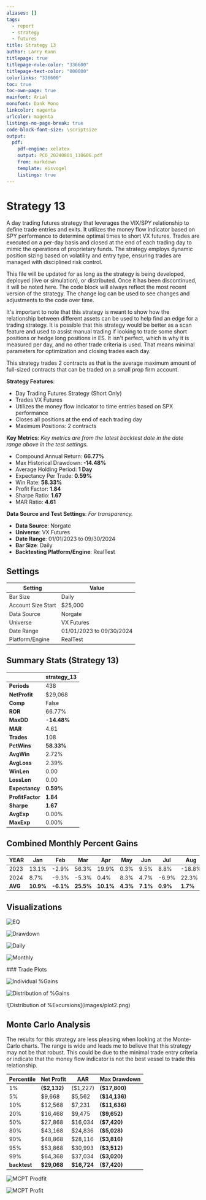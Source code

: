 ```yaml
---
aliases: []
tags: 
  - report
  - strategy
  - futures
title: Strategy 13
author: Larry Kann
titlepage: true
titlepage-rule-color: "336600"
titlepage-text-color: "000000"
colorlinks: "336600"
toc: true
toc-own-page: true
mainfont: Arial
monofont: Dank Mono
linkcolor: magenta
urlcolor: magenta
listings-no-page-break: true
code-block-font-size: \scriptsize
output:
  pdf:
    pdf-engine: xelatex
    output: PCO_20240801_110606.pdf
    from: markdown
    template: eisvogel
    listings: true
---
```

# Strategy 13

A day trading futures strategy that leverages the VIX/SPY relationship to define trade entries and exits. It utilizes the money flow indicator based on SPY performance to determine optimal times to short VX futures. Trades are executed on a per-day basis and closed at the end of each trading day to mimic the operations of proprietary funds. The strategy employs dynamic position sizing based on volatility and entry type, ensuring trades are managed with disciplined risk control.

This file will be updated for as long as the strategy is being developed, deployed (live or simulation), or distributed. Once it has been discontinued, it will be noted here. The code block will always reflect the most recent version of the strategy. The change log can be used to see changes and adjustments to the code over time.

It's important to note that this strategy is meant to show how the relationship between different assets can be used to help find an edge for a trading strategy. It is possible that this strategy would be better as a scan feature and used to assist manual trading if looking to trade some short positions or hedge long positions in ES. It isn't perfect, which is why it is measured per day, and no other trade criteria is used. That means minimal parameters for optimization and closing trades each day. 

This strategy trades 2 contracts as that is the average maximum amount of full-sized contracts that can be traded on a small prop firm account. 

**Strategy Features**:

- Day Trading Futures Strategy (Short Only)
- Trades VX Futures
- Utilizes the money flow indicator to time entries based on SPX performance
- Closes all positions at the end of each trading day
- Maximum Positions: 2 contracts

**Key Metrics**: _Key metrics are from the latest backtest date in the date range above in the test settings._

- Compound Annual Return: **66.77%**
- Max Historical Drawdown: **-14.48%**
- Average Holding Period: **1 Day**
- Expectancy Per Trade: **0.59%**
- Win Rate: **58.33%**
- Profit Factor: **1.84**
- Sharpe Ratio: **1.67**
- MAR Ratio: **4.61**

**Data Source and Test Settings**: _For transparency._

- **Data Source**: Norgate
- **Universe**: VX Futures
- **Date Range**: 01/01/2023 to 09/30/2024
- **Bar Size**: Daily
- **Backtesting Platform/Engine**: RealTest

## Settings

| Setting            | Value                              |
| ------------------ | ---------------------------------- |
| Bar Size           | Daily                               |
| Account Size Start | $25,000                             |
| Data Source        | Norgate                             |
| Universe           | VX Futures                          |
| Date Range         | 01/01/2023 to 09/30/2024            |
| Platform/Engine    | RealTest                            |

## Summary Stats (Strategy 13)

|              | strategy_13 |
| ------------ | ----------- |
| **Periods**      | 438         |
| **NetProfit**    | $29,068     |
| **Comp**         | False       |
| **ROR**          | 66.77%      |
| **MaxDD**        | **-14.48%** |
| **MAR**          | 4.61        |
| **Trades**       | 108         |
| **PctWins**      | **58.33%**  |
| **AvgWin**       | 2.72%       |
| **AvgLoss**      | 2.39%       |
| **WinLen**       | 0.00        |
| **LossLen**      | 0.00        |
| **Expectancy**   | **0.59%**   |
| **ProfitFactor** | **1.84**    |
| **Sharpe**       | **1.67**    |
| **AvgExp**       | 0.00%       |
| **MaxExp**       | 0.00%       |

## Combined Monthly Percent Gains

| YEAR | Jan   | Feb    | Mar    | Apr   | May   | Jun  | Jul  | Aug    | Sep    | Oct  | Nov | Dec | **TOTAL** | MaxDD   |
| ---- | ----- | ------ | ------ | ----- | ----- | ---- | ---- | ------ | ------ | ---- | --- | --- | -------- | ------- |
| 2023 | 13.1% | -2.9%  | 56.3%  | 19.9% | 0.3%  | 9.5% | 8.8% | -18.8% | -10.8% | 5.2% | 13.5% | 7.1% | **101.1%** | -29.7% |
| 2024 | 8.7%  | -9.3%  | -5.3%  | 0.4%  | 8.3%  | 4.7% | -6.9% | 22.3%  | -7.7%  | n/a  | n/a | n/a | **15.2%**  | -18.4%  |
| **AVG** | **10.9%** | **-6.1%** | **25.5%** | **10.1%** | **4.3%** | **7.1%** | **0.9%** | **1.7%** | **-9.3%** | **5.2%** | **13.5%** | **7.1%** | **58.1%** | **-24.1%** |

## Visualizations


![EQ](Reports/docs/Strategy13/images/graph2.png)


![Drawdown](Reports/docs/Strategy13/images/graph3.png)
<div style="page-break-after: always;"></div>

![Daily](Reports/docs/Strategy13/images/graph5.png)

![Monthly](Reports/docs/Strategy13/images/graph7.png)
<div style="page-break-after: always;"></div>
### Trade Plots


![Individual %Gains](Reports/docs/Strategy13/images/plot0.png)


![Distribution of %Gains](Reports/docs/Strategy13/images/plot1.png)
<div style="page-break-after: always;"></div>
![Distribution of %Excursions](images/plot2.png)

## Monte Carlo Analysis

The results for this strategy are less pleasing when looking at the Monte-Carlo charts. The range is wide and leads me to believe that this strategy may not be that robust. This could be due to the minimal trade entry criteria or indicate that the money flow indicator is not the best vessel to trade this relationship. 

| Percentile | Net Profit  | AAR     | Max Drawdown    |
| ---------- | ----------- | ------- | ---------------- |
| 1%         | **($2,132)** | ($1,227) | **($17,800)**    |
| 5%         | $9,668      | $5,562  | **($14,136)**    |
| 10%        | $12,568     | $7,231  | **($11,636)**    |
| 20%        | $16,468     | $9,475  | **($9,652)**     |
| 50%        | $27,868     | $16,034 | **($7,420)**     |
| 80%        | $43,168     | $24,836 | **($5,028)**     |
| 90%        | $48,868     | $28,116 | **($3,816)**     |
| 95%        | $53,868     | $30,993 | **($3,512)**     |
| 99%        | $64,368     | $37,034 | **($3,020)**     |
| **backtest** | **$29,068** | **$16,724** | **($7,420)** |

![MCPT Prodfit](Reports/docs/Strategy13/images/plot4.png)

![MCPT Profit](Reports/docs/Strategy13/images/plot5.png)




